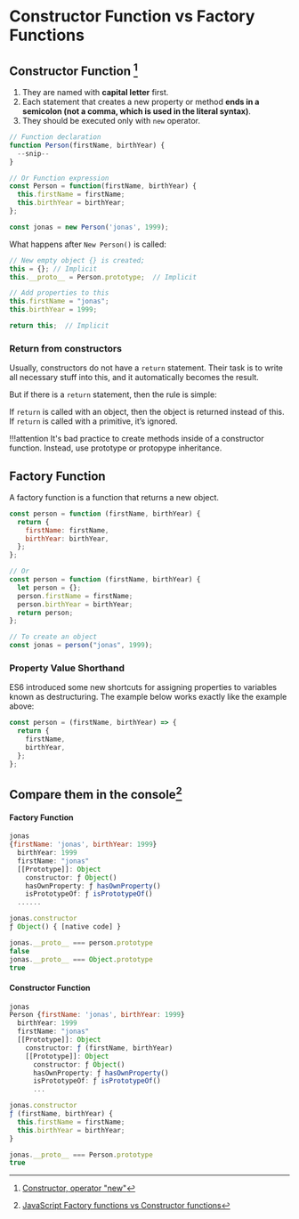# Constructor Function vs Factory Functions

## Constructor Function [^1]

1. They are named with **capital letter** first.
2. Each statement that creates a new property or method **ends in a semicolon (not a comma, which is used in the literal syntax)**.
3. They should be executed only with `new` operator.

```javascript
// Function declaration
function Person(firstName, birthYear) {
  --snip--
}

// Or Function expression
const Person = function(firstName, birthYear) {
  this.firstName = firstName;
  this.birthYear = birthYear;
};

const jonas = new Person('jonas', 1999);
```

What happens after `New Person()` is called:

```javascript
// New empty object {} is created;
this = {}; // Implicit
this.__proto__ = Person.prototype;  // Implicit

// Add properties to this
this.firstName = "jonas";
this.birthYear = 1999;

return this;  // Implicit
```

### Return from constructors

Usually, constructors do not have a `return` statement. Their task is to write all necessary stuff into this, and it automatically becomes the result.

But if there is a `return` statement, then the rule is simple:

If `return` is called with an object, then the object is returned instead of this.
If `return` is called with a primitive, it’s ignored.

!!!attention It's bad practice to create methods inside of a constructor function. Instead, use prototype or protopype inheritance.

## Factory Function

A factory function is a function that returns a new object.

```javascript
const person = function (firstName, birthYear) {
  return {
    firstName: firstName,
    birthYear: birthYear,
  };
};

// Or
const person = function (firstName, birthYear) {
  let person = {};
  person.firstName = firstName;
  person.birthYear = birthYear;
  return person;
};

// To create an object
const jonas = person("jonas", 1999);
```

### Property Value Shorthand

ES6 introduced some new shortcuts for assigning properties to variables known as destructuring. The example below works exactly like the example above:

```javascript
const person = (firstName, birthYear) => {
  return {
    firstName,
    birthYear,
  };
};
```

## Compare them in the console[^2]

#### Factory Function

```javascript
jonas
{firstName: 'jonas', birthYear: 1999}
  birthYear: 1999
  firstName: "jonas"
  [[Prototype]]: Object
    constructor: ƒ Object()
    hasOwnProperty: ƒ hasOwnProperty()
    isPrototypeOf: ƒ isPrototypeOf()
  ......

jonas.constructor
ƒ Object() { [native code] }

jonas.__proto__ === person.prototype
false
jonas.__proto__ === Object.prototype
true
```

#### Constructor Function

```javascript
jonas
Person {firstName: 'jonas', birthYear: 1999}
  birthYear: 1999
  firstName: "jonas"
  [[Prototype]]: Object
    constructor: ƒ (firstName, birthYear)
    [[Prototype]]: Object
      constructor: ƒ Object()
      hasOwnProperty: ƒ hasOwnProperty()
      isPrototypeOf: ƒ isPrototypeOf()
      ...

jonas.constructor
ƒ (firstName, birthYear) {
  this.firstName = firstName;
  this.birthYear = birthYear;
}

jonas.__proto__ === Person.prototype
true
```

[^1]: [Constructor, operator "new"](https://javascript.info/constructor-new)
[^2]: [JavaScript Factory functions vs Constructor functions](https://chamikakasun.medium.com/javascript-factory-functions-vs-constructor-functions-585919818afe#:~:text=A%20factory%20function%20is%20any,keyword%2C%20it's%20a%20factory%20function.)
